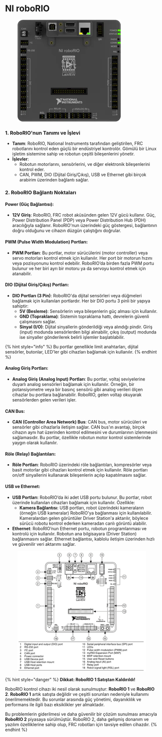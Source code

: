 # NI roboRIO

<div align="left">

<figure><img src="../../.gitbook/assets/image (41).png" alt=""><figcaption></figcaption></figure>

</div>

### 1. **RoboRIO'nun Tanımı ve İşlevi**

* **Tanım**: RoboRIO, National Instruments tarafından geliştirilen, FRC robotlarını kontrol eden güçlü bir endüstriyel kontrolör. Gömülü bir Linux işletim sistemine sahip ve robotun çeşitli bileşenlerini yönetir.
* **İşlevler**:
  * Robotun motorlarını, sensörlerini, ve diğer elektronik bileşenlerini kontrol eder.
  * CAN, PWM, DIO (Dijital Giriş/Çıkış), USB ve Ethernet gibi birçok arabirim üzerinden bağlantı sağlar.

### 2. **RoboRIO Bağlantı Noktaları**

#### **Power (Güç Bağlantısı):**

* **12V Giriş**: RoboRIO, FRC robot aküsünden gelen 12V gücü kullanır. Güç, Power Distribution Panel (PDP) veya Power Distribution Hub (PDH) aracılığıyla sağlanır. RoboRIO'nun üzerindeki güç göstergesi, bağlantının doğru olduğunu ve cihazın düzgün çalıştığını doğrular.

#### **PWM (Pulse Width Modulation) Portları:**

* **PWM Portları**: Bu portlar, motor sürücülerini (motor controller) veya servo motorları kontrol etmek için kullanılır. Her port bir motorun hızını veya pozisyonunu kontrol edebilir. RoboRIO’da birden fazla PWM portu bulunur ve her biri ayrı bir motoru ya da servoyu kontrol etmek için atanabilir.

#### **DIO (Dijital Giriş/Çıkış) Portları:**

* **DIO Portları (3 Pin)**: RoboRIO'da dijital sensörleri veya düğmeleri bağlamak için kullanılan portlardır. Her bir DIO portu 3 pinli bir yapıya sahiptir:
  * **5V (Besleme)**: Sensörlerin veya bileşenlerin güç alması için kullanılır.
  * **GND (Topraklama)**: Sistemin topraklama hattı, devrelerin güvenli çalışmasını sağlar.
  * **Sinyal (I/O)**: Dijital sinyallerin gönderildiği veya alındığı pindir. Giriş (input) modunda sensörlerden bilgi alınabilir, çıkış (output) modunda ise sinyaller gönderilerek belirli işlemler başlatılabilir.

{% hint style="info" %}
Bu portlar genellikle limit anahtarları, dijital sensörler, butonlar, LED'ler gibi cihazları bağlamak için kullanılır.
{% endhint %}

#### **Analog Giriş Portları:**

* **Analog Giriş (Analog Input) Portları**: Bu portlar, voltaj seviyelerine duyarlı analog sensörleri bağlamak için kullanılır. Örneğin, bir potansiyometre veya bir basınç sensörü gibi analog verileri ölçen cihazlar bu portlara bağlanabilir. RoboRIO, gelen voltajı okuyarak sensörlerden gelen verileri işler.

#### **CAN Bus:**

* **CAN (Controller Area Network) Bus**: CAN bus, motor sürücüleri ve sensörler gibi cihazlarla iletişim sağlar. CAN bus'ın avantajı, birçok cihazın aynı hat üzerinden kontrol edilmesini ve durumlarının izlenmesini sağlamasıdır. Bu portlar, özellikle robotun motor kontrol sistemlerinde yaygın olarak kullanılır.

#### **Röle (Relay) Bağlantıları:**

* **Röle Portları**: RoboRIO üzerindeki röle bağlantıları, kompresörler veya basit motorlar gibi cihazları kontrol etmek için kullanılır. Röle portları on/off sinyallerini kullanarak bileşenlerin açılıp kapatılmasını sağlar.

#### **USB ve Ethernet:**

* **USB Portları**: RoboRIO’da iki adet USB portu bulunur. Bu portlar, robot üzerinde kullanılan cihazları bağlamak için kullanılır. Özellikle:
  * **Kamera Bağlantısı**: USB portları, robot üzerindeki kameraların (örneğin USB kameralar) RoboRIO'ya bağlanması için kullanılabilir. Kameralardan gelen görüntüler Driver Station'a aktarılır, böylece sürücü robotu kontrol ederken kameradan canlı görüntü alabilir.
* **Ethernet**: RoboRIO’nun Ethernet portu, robotun programlanması ve kontrolü için kullanılır. Robotun ana bilgisayara (Driver Station) bağlanmasını sağlar. Ethernet bağlantısı, kablolu iletişim üzerinden hızlı ve güvenilir veri aktarımı sağlar.

<figure><img src="../../.gitbook/assets/image (1) (1) (1).png" alt=""><figcaption></figcaption></figure>

{% hint style="danger" %}
**Dikkat: RoboRIO 1 Satıştan Kaldırıldı!**

RoboRIO kontrol cihazı iki nesil olarak sunulmuştur: **RoboRIO 1** ve **RoboRIO 2**. **RoboRIO 1** artık satışta değildir ve çeşitli sorunları nedeniyle kullanımı önerilmemektedir. Bu sorunlar arasında güç yönetimi, dayanıklılık ve performans ile ilgili bazı eksiklikler yer almaktadır.

Bu problemlerin giderilmesi ve daha güvenilir bir çözüm sunulması amacıyla **RoboRIO 2** piyasaya sürülmüştür. RoboRIO 2, daha gelişmiş donanım ve yazılım özelliklerine sahip olup, FRC robotları için tavsiye edilen cihazdır.
{% endhint %}

